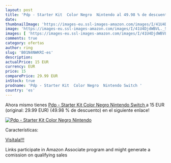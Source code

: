 ```yaml
---
layout: post
title: 'Pdp - Starter Kit  Color Negro  Nintendo al 49.98 % de descuento'
date: 
thumbnailImage: 'https://images-eu.ssl-images-amazon.com/images/I/41U4DjdWBVL._SL200_.jpg'
image: 'https://images-eu.ssl-images-amazon.com/images/I/41U4DjdWBVL._SL200_.jpg'
images: [ 'https://images-eu.ssl-images-amazon.com/images/I/41U4DjdWBVL._SL200_.jpg' ]
comments: true
category: ofertas
author: ring
slug: 'B01N4NWKRI-es'
description:
actualPrice: 15 EUR
currency: EUR
price: 15
comparePrice: 29.99 EUR
inStock: true
prodname: 'Pdp - Starter Kit  Color Negro  Nintendo Switch '
country: 'es'
---
```


Ahora mismo tienes [Pdp - Starter Kit  Color Negro  Nintendo Switch ](https://www.amazon.es/dp/B01N4NWKRI/?tag=tolees-21) a 15 EUR (original: 29.99 EUR) (49.98 %  de descuento) en el siguiente enlace!

[![Pdp - Starter Kit  Color Negro  Nintendo](https://images-eu.ssl-images-amazon.com/images/I/41U4DjdWBVL._SL200_.jpg)](https://www.amazon.es/dp/B01N4NWKRI/?tag=tolees-21)

Características:


[Visítala!!!](https://www.amazon.es/dp/B01N4NWKRI/?tag=tolees-21)

Links participate in Amazon Associate program and might generate a comission on qualifying sales
